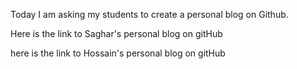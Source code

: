 Today I am asking my students to create a personal blog on Github.

Here is the link to Saghar's personal blog on gitHub

here is the link to Hossain's personal blog on gitHub


